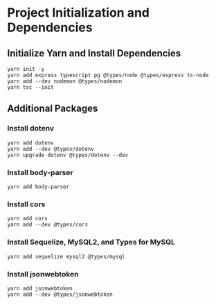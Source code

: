 # Project Initialization and Dependencies

## Initialize Yarn and Install Dependencies

```
yarn init -y
yarn add express typescript pg @types/node @types/express ts-node
yarn add --dev nodemon @types/nodemon
yarn tsc --init
```

## Additional Packages
### Install dotenv
```
yarn add dotenv
yarn add --dev @types/dotenv
yarn upgrade dotenv @types/dotenv --dev

```

### Install body-parser
```
yarn add body-parser
```

### Install cors
```
yarn add cors
yarn add --dev @types/cors
```

### Install Sequelize, MySQL2, and Types for MySQL
```
yarn add sequelize mysql2 @types/mysql
```

### Install jsonwebtoken
```
yarn add jsonwebtoken
yarn add --dev @types/jsonwebtoken
```
